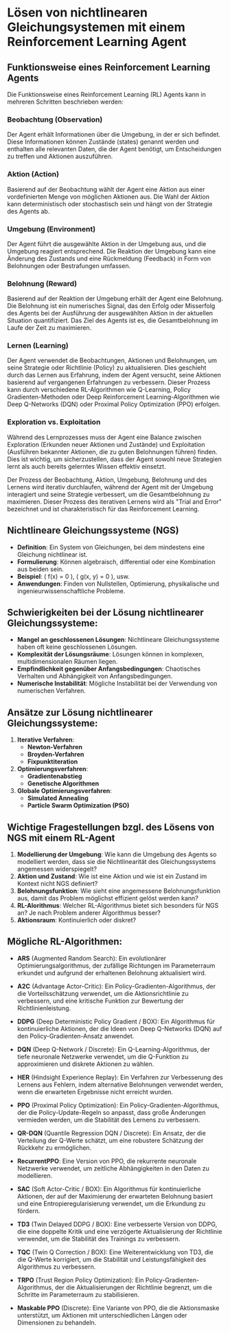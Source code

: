 # Lösen von nichtlinearen Gleichungsystemen mit einem Reinforcement Learning Agent

## Funktionsweise eines Reinforcement Learning Agents

Die Funktionsweise eines Reinforcement Learning (RL) Agents kann in mehreren Schritten beschrieben werden:

### Beobachtung (Observation)

Der Agent erhält Informationen über die Umgebung, in der er sich befindet. Diese Informationen können Zustände (states) genannt werden und enthalten alle relevanten Daten, die der Agent benötigt, um Entscheidungen zu treffen und Aktionen auszuführen.

### Aktion (Action)

Basierend auf der Beobachtung wählt der Agent eine Aktion aus einer vordefinierten Menge von möglichen Aktionen aus. Die Wahl der Aktion kann deterministisch oder stochastisch sein und hängt von der Strategie des Agents ab.

### Umgebung (Environment)

Der Agent führt die ausgewählte Aktion in der Umgebung aus, und die Umgebung reagiert entsprechend. Die Reaktion der Umgebung kann eine Änderung des Zustands und eine Rückmeldung (Feedback) in Form von Belohnungen oder Bestrafungen umfassen.

### Belohnung (Reward)

Basierend auf der Reaktion der Umgebung erhält der Agent eine Belohnung. Die Belohnung ist ein numerisches Signal, das den Erfolg oder Misserfolg des Agents bei der Ausführung der ausgewählten Aktion in der aktuellen Situation quantifiziert. Das Ziel des Agents ist es, die Gesamtbelohnung im Laufe der Zeit zu maximieren.

### Lernen (Learning)

Der Agent verwendet die Beobachtungen, Aktionen und Belohnungen, um seine Strategie oder Richtlinie (Policy) zu aktualisieren. Dies geschieht durch das Lernen aus Erfahrung, indem der Agent versucht, seine Aktionen basierend auf vergangenen Erfahrungen zu verbessern. Dieser Prozess kann durch verschiedene RL-Algorithmen wie Q-Learning, Policy Gradienten-Methoden oder Deep Reinforcement Learning-Algorithmen wie Deep Q-Networks (DQN) oder Proximal Policy Optimization (PPO) erfolgen.

### Exploration vs. Exploitation

Während des Lernprozesses muss der Agent eine Balance zwischen Exploration (Erkunden neuer Aktionen und Zustände) und Exploitation (Ausführen bekannter Aktionen, die zu guten Belohnungen führen) finden. Dies ist wichtig, um sicherzustellen, dass der Agent sowohl neue Strategien lernt als auch bereits gelerntes Wissen effektiv einsetzt.

Der Prozess der Beobachtung, Aktion, Umgebung, Belohnung und des Lernens wird iterativ durchlaufen, während der Agent mit der Umgebung interagiert und seine Strategie verbessert, um die Gesamtbelohnung zu maximieren. Dieser Prozess des iterativen Lernens wird als "Trial and Error" bezeichnet und ist charakteristisch für das Reinforcement Learning.


## Nichtlineare Gleichungssysteme (NGS)

- **Definition**: Ein System von Gleichungen, bei dem mindestens eine Gleichung nichtlinear ist.
- **Formulierung**: Können algebraisch, differential oder eine Kombination aus beiden sein.
- **Beispiel**: \( f(x) = 0 \), \( g(x, y) = 0 \), usw.
- **Anwendungen**: Finden von Nullstellen, Optimierung, physikalische und ingenieurwissenschaftliche Probleme.

## Schwierigkeiten bei der Lösung nichtlinearer Gleichungssysteme:
- **Mangel an geschlossenen Lösungen**: Nichtlineare Gleichungssysteme haben oft keine geschlossenen Lösungen.
- **Komplexität der Lösungsräume**: Lösungen können in komplexen, multidimensionalen Räumen liegen.
- **Empfindlichkeit gegenüber Anfangsbedingungen**: Chaotisches Verhalten und Abhängigkeit von Anfangsbedingungen.
- **Numerische Instabilität**: Mögliche Instabilität bei der Verwendung von numerischen Verfahren.

## Ansätze zur Lösung nichtlinearer Gleichungssysteme:
1. **Iterative Verfahren**:
   - **Newton-Verfahren**
   - **Broyden-Verfahren**
   - **Fixpunktiteration**
2. **Optimierungsverfahren**:
   - **Gradientenabstieg**
   - **Genetische Algorithmen**
3. **Globale Optimierungsverfahren**:
   - **Simulated Annealing**
   - **Particle Swarm Optimization (PSO)**

## Wichtige Fragestellungen bzgl. des Lösens von NGS mit einem RL-Agent

1. **Modellierung der Umgebung**: Wie kann die Umgebung des Agents so modelliert werden, dass sie die Nichtlinearität des Gleichungssystems angemessen widerspiegelt?
2. **Aktion und Zustand**: Wie ist eine Aktion und wie ist ein Zustand im Kontext nicht NGS definiert?
3. **Belohnungsfunktion**: Wie sieht eine angemessene Belohnungsfunktion aus, damit das Problem möglichst effizient gelöst werden kann?
4. **RL-Alorithmus**: Welcher RL-Algorithmus bietet sich besonders für NGS an? Je nach Problem anderer Algorithmus besser?
5. **Aktionsraum**: Kontinuierlich oder diskret?

## Mögliche RL-Algorithmen:

- **ARS** (Augmented Random Search): Ein evolutionärer Optimierungsalgorithmus, der zufällige Richtungen im Parameterraum erkundet und aufgrund der erhaltenen Belohnung aktualisiert wird.

- **A2C** (Advantage Actor-Critic): Ein Policy-Gradienten-Algorithmus, der die Vorteilsschätzung verwendet, um die Aktionsrichtlinie zu verbessern, und eine kritische Funktion zur Bewertung der Richtlinienleistung.

- **DDPG** (Deep Deterministic Policy Gradient / BOX): Ein Algorithmus für kontinuierliche Aktionen, der die Ideen von Deep Q-Networks (DQN) auf den Policy-Gradienten-Ansatz anwendet.

- **DQN** (Deep Q-Network / Discrete): Ein Q-Learning-Algorithmus, der tiefe neuronale Netzwerke verwendet, um die Q-Funktion zu approximieren und diskrete Aktionen zu wählen.

- **HER** (Hindsight Experience Replay): Ein Verfahren zur Verbesserung des Lernens aus Fehlern, indem alternative Belohnungen verwendet werden, wenn die erwarteten Ergebnisse nicht erreicht wurden.

- **PPO** (Proximal Policy Optimization): Ein Policy-Gradienten-Algorithmus, der die Policy-Update-Regeln so anpasst, dass große Änderungen vermieden werden, um die Stabilität des Lernens zu verbessern.

- **QR-DQN** (Quantile Regression DQN / Discrete): Ein Ansatz, der die Verteilung der Q-Werte schätzt, um eine robustere Schätzung der Rückkehr zu ermöglichen.

- **RecurrentPPO**: Eine Version von PPO, die rekurrente neuronale Netzwerke verwendet, um zeitliche Abhängigkeiten in den Daten zu modellieren.

- **SAC** (Soft Actor-Critic / BOX): Ein Algorithmus für kontinuierliche Aktionen, der auf der Maximierung der erwarteten Belohnung basiert und eine Entropieregularisierung verwendet, um die Erkundung zu fördern.

- **TD3** (Twin Delayed DDPG / BOX): Eine verbesserte Version von DDPG, die eine doppelte Kritik und eine verzögerte Aktualisierung der Richtlinie verwendet, um die Stabilität des Trainings zu verbessern.

- **TQC** (Twin Q Correction / BOX): Eine Weiterentwicklung von TD3, die die Q-Werte korrigiert, um die Stabilität und Leistungsfähigkeit des Algorithmus zu verbessern.

- **TRPO** (Trust Region Policy Optimization): Ein Policy-Gradienten-Algorithmus, der die Aktualisierungen der Richtlinie begrenzt, um die Schritte im Parameterraum zu stabilisieren.

- **Maskable PPO** (Discrete): Eine Variante von PPO, die die Aktionsmaske unterstützt, um Aktionen mit unterschiedlichen Längen oder Dimensionen zu behandeln.
